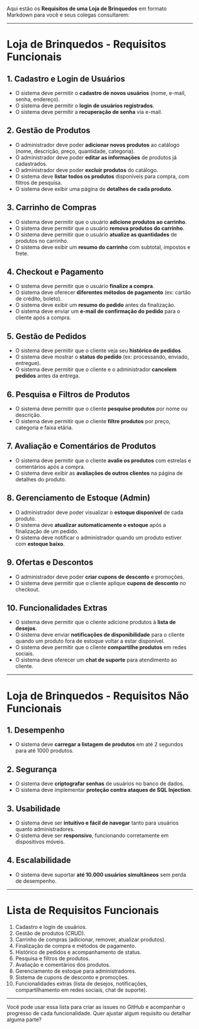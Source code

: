 Aqui estão os **Requisitos de uma Loja de Brinquedos** em formato Markdown para você e seus colegas consultarem:

---

# Loja de Brinquedos - Requisitos Funcionais

## 1. Cadastro e Login de Usuários
- O sistema deve permitir o **cadastro de novos usuários** (nome, e-mail, senha, endereço).
- O sistema deve permitir o **login de usuários registrados**.
- O sistema deve permitir a **recuperação de senha** via e-mail.

## 2. Gestão de Produtos
- O administrador deve poder **adicionar novos produtos** ao catálogo (nome, descrição, preço, quantidade, categoria).
- O administrador deve poder **editar as informações** de produtos já cadastrados.
- O administrador deve poder **excluir produtos** do catálogo.
- O sistema deve **listar todos os produtos** disponíveis para compra, com filtros de pesquisa.
- O sistema deve exibir uma página de **detalhes de cada produto**.

## 3. Carrinho de Compras
- O sistema deve permitir que o usuário **adicione produtos ao carrinho**.
- O sistema deve permitir que o usuário **remova produtos do carrinho**.
- O sistema deve permitir que o usuário **atualize as quantidades** de produtos no carrinho.
- O sistema deve exibir um **resumo do carrinho** com subtotal, impostos e frete.

## 4. Checkout e Pagamento
- O sistema deve permitir que o usuário **finalize a compra**.
- O sistema deve oferecer **diferentes métodos de pagamento** (ex: cartão de crédito, boleto).
- O sistema deve exibir um **resumo do pedido** antes da finalização.
- O sistema deve enviar um **e-mail de confirmação do pedido** para o cliente após a compra.

## 5. Gestão de Pedidos
- O sistema deve permitir que o cliente veja seu **histórico de pedidos**.
- O sistema deve mostrar o **status do pedido** (ex: processando, enviado, entregue).
- O sistema deve permitir que o cliente e o administrador **cancelem pedidos** antes da entrega.

## 6. Pesquisa e Filtros de Produtos
- O sistema deve permitir que o cliente **pesquise produtos** por nome ou descrição.
- O sistema deve permitir que o cliente **filtre produtos** por preço, categoria e faixa etária.

## 7. Avaliação e Comentários de Produtos
- O sistema deve permitir que o cliente **avalie os produtos** com estrelas e comentários após a compra.
- O sistema deve exibir as **avaliações de outros clientes** na página de detalhes do produto.

## 8. Gerenciamento de Estoque (Admin)
- O administrador deve poder visualizar o **estoque disponível** de cada produto.
- O sistema deve **atualizar automaticamente o estoque** após a finalização de um pedido.
- O sistema deve notificar o administrador quando um produto estiver com **estoque baixo**.

## 9. Ofertas e Descontos
- O administrador deve poder **criar cupons de desconto** e promoções.
- O sistema deve permitir que o cliente aplique **cupons de desconto** no checkout.

## 10. Funcionalidades Extras
- O sistema deve permitir que o cliente adicione produtos à **lista de desejos**.
- O sistema deve enviar **notificações de disponibilidade** para o cliente quando um produto fora de estoque voltar a estar disponível.
- O sistema deve permitir que o cliente **compartilhe produtos** em redes sociais.
- O sistema deve oferecer um **chat de suporte** para atendimento ao cliente.

---

# Loja de Brinquedos - Requisitos Não Funcionais

## 1. Desempenho
- O sistema deve **carregar a listagem de produtos** em até 2 segundos para até 1000 produtos.
  
## 2. Segurança
- O sistema deve **criptografar senhas** de usuários no banco de dados.
- O sistema deve implementar **proteção contra ataques de SQL Injection**.

## 3. Usabilidade
- O sistema deve ser **intuitivo e fácil de navegar** tanto para usuários quanto administradores.
- O sistema deve ser **responsivo**, funcionando corretamente em dispositivos móveis.

## 4. Escalabilidade
- O sistema deve suportar **até 10.000 usuários simultâneos** sem perda de desempenho.

---

# Lista de Requisitos Funcionais

1. Cadastro e login de usuários.
2. Gestão de produtos (CRUD).
3. Carrinho de compras (adicionar, remover, atualizar produtos).
4. Finalização de compra e métodos de pagamento.
5. Histórico de pedidos e acompanhamento de status.
6. Pesquisa e filtros de produtos.
7. Avaliação e comentários dos produtos.
8. Gerenciamento de estoque para administradores.
9. Sistema de cupons de desconto e promoções.
10. Funcionalidades extras (lista de desejos, notificações, compartilhamento em redes sociais, chat de suporte).

---

Você pode usar essa lista para criar as issues no GitHub e acompanhar o progresso de cada funcionalidade. Quer ajustar algum requisito ou detalhar alguma parte?
